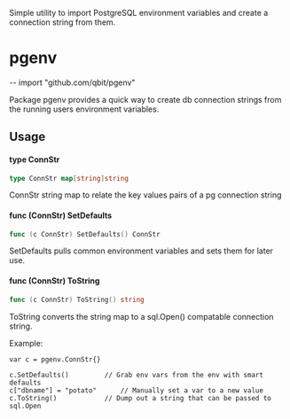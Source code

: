 Simple utility to import PostgreSQL environment variables and create a connection string from them.

# pgenv
--
    import "github.com/qbit/pgenv"

Package pgenv provides a quick way to create db connection strings from the
running users environment variables.

## Usage

#### type ConnStr

```go
type ConnStr map[string]string
```

ConnStr string map to relate the key values pairs of a pg connection string

#### func (ConnStr) SetDefaults

```go
func (c ConnStr) SetDefaults() ConnStr
```
SetDefaults pulls common environment variables and sets them for later use.

#### func (ConnStr) ToString

```go
func (c ConnStr) ToString() string
```
ToString converts the string map to a sql.Open() compatable connection string.

Example:

```
var c = pgenv.ConnStr{}

c.SetDefaults() 		// Grab env vars from the env with smart defaults
c["dbname"] = "potato"		// Manually set a var to a new value
c.ToString()			// Dump out a string that can be passed to sql.Open

```
